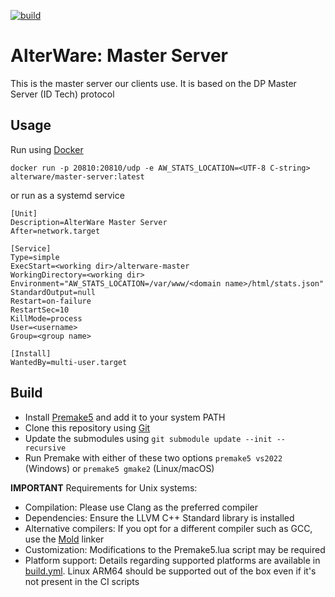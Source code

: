 [![build](https://github.com/alterware/master-server/workflows/Build/badge.svg)](https://github.com/alterware/master-server/actions)


# AlterWare: Master Server
This is the master server our clients use. It is based on the DP Master Server (ID Tech) protocol

## Usage
Run using [Docker][docker-link]

```
docker run -p 20810:20810/udp -e AW_STATS_LOCATION=<UTF-8 C-string> alterware/master-server:latest
```

or run as a systemd service

```
[Unit]
Description=AlterWare Master Server
After=network.target

[Service]
Type=simple
ExecStart=<working dir>/alterware-master
WorkingDirectory=<working dir>
Environment="AW_STATS_LOCATION=/var/www/<domain name>/html/stats.json"
StandardOutput=null
Restart=on-failure
RestartSec=10
KillMode=process
User=<username>
Group=<group name>

[Install]
WantedBy=multi-user.target
```

## Build
- Install [Premake5][premake5-link] and add it to your system PATH
- Clone this repository using [Git][git-link]
- Update the submodules using ``git submodule update --init --recursive``
- Run Premake with either of these two options ``premake5 vs2022`` (Windows) or ``premake5 gmake2`` (Linux/macOS)

**IMPORTANT**
Requirements for Unix systems:
- Compilation: Please use Clang as the preferred compiler
- Dependencies: Ensure the LLVM C++ Standard library is installed
- Alternative compilers: If you opt for a different compiler such as GCC, use the [Mold][mold-link] linker
- Customization: Modifications to the Premake5.lua script may be required
- Platform support: Details regarding supported platforms are available in [build.yml](.github/workflows/build.yml). Linux ARM64 should be supported out of the box even if it's not present in the CI scripts

[docker-link]:            https://www.docker.com
[premake5-link]:          https://premake.github.io
[git-link]:               https://git-scm.com
[mold-link]:              https://github.com/rui314/mold
